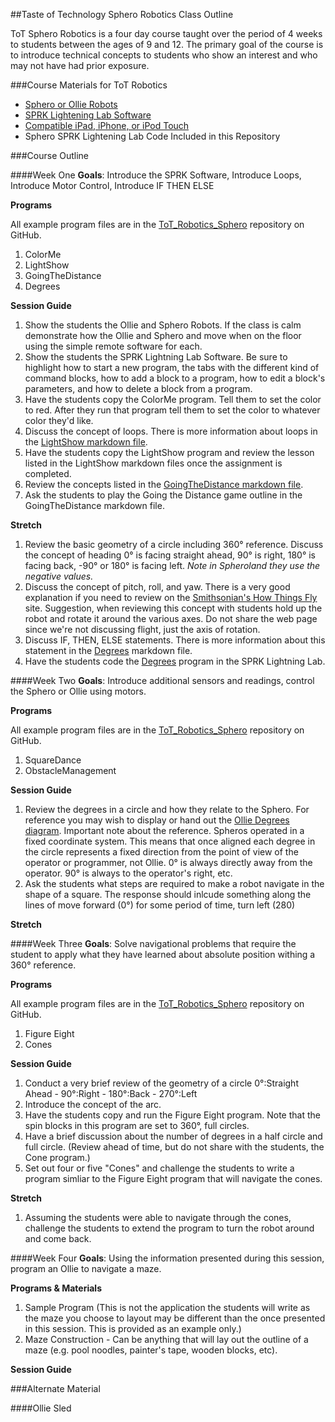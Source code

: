 ##Taste of Technology Sphero Robotics Class Outline

ToT Sphero Robotics is a four day course taught over the period of 4 weeks to students between the ages of 9 and 12. The primary goal of the course is to introduce technical concepts to students who show an interest and who may not have had prior exposure.

###Course Materials for ToT Robotics

*	[Sphero or Ollie Robots](http://store.sphero.com)
* 	[SPRK Lightening Lab Software](http://www.sphero.com/education)
*	[Compatible iPad, iPhone, or iPod Touch](https://sphero.zendesk.com/hc/en-us/articles/204211154)
*	Sphero SPRK Lightening Lab Code Included in this Repository

###Course Outline

####Week One
**Goals**: Introduce the SPRK Software, Introduce Loops, Introduce Motor Control, Introduce IF THEN ELSE

**Programs**

All example program files are in the [ToT_Robotics_Sphero](https://github.com/DaveKT/ToT_Robotics_Sphero/tree/master/Examples) repository on GitHub.

1.	ColorMe
2.	LightShow
3.	GoingTheDistance
4.	Degrees

**Session Guide**

1.	Show the students the Ollie and Sphero Robots. If the class is calm demonstrate how the Ollie and Sphero and move when on the floor using the simple remote software for each.
2.	Show the students the SPRK Lightning Lab Software. Be sure to highlight how to start a new program, the tabs with the different kind of command blocks, how to add a block to a program, how to edit a block's parameters, and how to delete a block from a program.
3.	Have the students copy the ColorMe program. Tell them to set the color to red. After they run that program tell them to set the color to whatever color they'd like. 
4.	Discuss the concept of loops. There is more information about loops in the [LightShow markdown file](https://github.com/DaveKT/ToT_Robotics_Sphero/blob/master/Examples/LightShow.md).
5.	Have the students copy the LightShow program and review the lesson listed in the LightShow markdown files once the assignment is completed.
6.	Review the concepts listed in the [GoingTheDistance markdown file](https://github.com/DaveKT/ToT_Robotics_Sphero/blob/master/Examples/GoingTheDistance.md).
7.	Ask the students to play the Going the Distance game outline in the GoingTheDistance markdown file.

**Stretch**

1.	Review the basic geometry of a circle including 360° reference. Discuss the concept of heading 0° is facing straight ahead, 90° is right, 180° is facing back, -90° or 180° is facing left. *Note in Spheroland they use the negative values.*
2.	Discuss the concept of pitch, roll, and yaw. There is a very good explanation if you need to review on the [Smithsonian's How Things Fly](http://howthingsfly.si.edu/flight-dynamics/roll-pitch-and-yaw) site. Suggestion, when reviewing this concept with students hold up the robot and rotate it around the various axes. Do not share the web page since we're not discussing flight, just the axis of rotation.
3.	Discuss IF, THEN, ELSE statements. There is more information about this statement in the [Degrees](https://github.com/DaveKT/ToT_Robotics_Sphero/blob/master/Examples/Degrees.md) markdown file.
4.	Have the students code the [Degrees](https://github.com/DaveKT/ToT_Robotics_Sphero/blob/master/Examples/Degrees.PNG) program in the SPRK Lightning Lab.

####Week Two
**Goals**: Introduce additional sensors and readings, control the Sphero or Ollie using motors.

**Programs**

All example program files are in the [ToT_Robotics_Sphero](https://github.com/DaveKT/ToT_Robotics_Sphero/tree/master/Examples) repository on GitHub.

1.	SquareDance
2.	ObstacleManagement

**Session Guide**

1. Review the degrees in a circle and how they relate to the Sphero. For reference you may wish to display or hand out the [Ollie Degrees diagram](https://github.com/DaveKT/ToT_Robotics_Sphero/blob/master/Ollie%20Degrees.png). Important note about the reference. Spheros operated in a fixed coordinate system. This means that once aligned each degree in the circle represents a fixed direction from the point of view of the operator or programmer, not Ollie. 0° is always directly away from the operator. 90° is always to the operator's right, etc.
2. Ask the students what steps are required to make a robot navigate in the shape of a square. The response should inlcude something along the lines of move forward (0°) for some period of time, turn left (280)

**Stretch**

####Week Three
**Goals**: Solve navigational problems that require the student to apply what they have learned about absolute position withing a 360° reference.

**Programs**

All example program files are in the [ToT_Robotics_Sphero](https://github.com/DaveKT/ToT_Robotics_Sphero/tree/master/Examples) repository on GitHub.

1.	Figure Eight
2.	Cones

**Session Guide**

1.	Conduct a very brief review of the geometry of a circle 0°:Straight Ahead - 90°:Right - 180°:Back - 270°:Left
2.	Introduce the concept of the arc.
3. Have the students copy and run the Figure Eight program. Note that the spin blocks in this program are set to 360°, full circles.
4. Have a brief discussion about the number of degrees in a half circle and full circle. (Review ahead of time, but do not share with the students, the Cone program.)
5.	Set out four or five "Cones" and challenge the students to write a program simliar to the Figure Eight program that will navigate the cones.

**Stretch**

1.	Assuming the students were able to navigate through the cones, challenge the students to extend the program to turn the robot around and come back.

####Week Four
**Goals**: Using the information presented during this session, program an Ollie to navigate a maze.

**Programs & Materials**

1.	Sample Program (This is not the application the students will write as the maze you choose to layout may be different than the once presented in this session. This is provided as an example only.)
2.	Maze Construction - Can be anything that will lay out the outline of a maze (e.g. pool noodles, painter's tape, wooden blocks, etc).

**Session Guide**

###Alternate Material

####Ollie Sled

